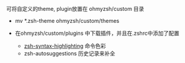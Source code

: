 可将自定义的theme, plugin放置在 ohmyzsh/custom 目录

- mv *.zsh-theme ohmyzsh/custom/themes

- 在ohmyzsh/custom/plugins 中下载插件，并且在.zshrc中添加了配置
    - [zsh-syntax-highlighting](https://github.com/zsh-users/zsh-syntax-highlighting) 命令色彩
    - zsh-autosuggestions 历史记录来补全
